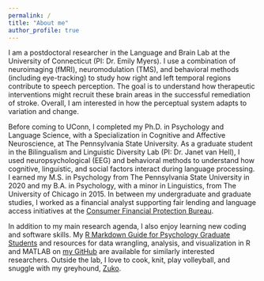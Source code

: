 ```yaml
---
permalink: /
title: "About me"
author_profile: true
---
```


I am a postdoctoral researcher in the Language and Brain Lab at the University of Connecticut (PI: Dr. Emily Myers). I use a combination of neuroimaging (fMRI), neuromodulation (TMS), and behavioral methods (including eye-tracking) to study how right and left temporal regions contribute to speech perception. The goal is to understand how therapeutic interventions might recruit these brain areas in the successful remediation of stroke. Overall, I am interested in how the perceptual system adapts to variation and change.
 
Before coming to UConn, I completed my Ph.D. in Psychology and Language Science, with a Specialization in Cognitive and Affective Neuroscience, at The Pennsylvania State University. As a graduate student in the Bilingualism and Linguistic Diversity Lab (PI: Dr. Janet van Hell), I used neuropsychological (EEG) and behavioral methods to understand how cognitive, linguistic, and social factors interact during language processing. I earned my M.S. in Psychology from The Pennsylvania State University in 2020 and my B.A. in Psychology, with a minor in Linguistics, from The University of Chicago in 2015. In between my undergraduate and graduate studies, I worked as a financial analyst supporting fair lending and language access initiatives at the [Consumer Financial Protection Bureau](https://www.consumerfinance.gov/). 

In addition to my main research agenda, I also enjoy learning new coding and software skills. My [R Markdown Guide for Psychology Graduate Students](https://www.hzaharchuk.com/rmarkdown-guide/) and resources for data wrangling, analysis, and visualization in R and MATLAB on [my GitHub](https://github.com/hollzzar) are available for similarly interested researchers. Outside the lab, I love to cook, knit, play volleyball, and snuggle with my greyhound, [Zuko](/images/zuko.jpeg).
